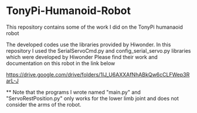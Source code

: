 # TonyPi-Humanoid-Robot
This repository contains some of the work I did on the TonyPi humanaoid robot


The developed codes use the libraries provided by Hiwonder. 
In this repository I used the SerialServoCmd.py and config_serial_servo.py libraries which were developed by Hiwonder
Please find their work and documentation on this robot in the link below

https://drive.google.com/drive/folders/1IJ_U6AXXAfNhABkQw6cCLFWep3RarL-J


** Note that the programs I wrote named "main.py" and "ServoRestPosition.py" only works for the lower limb joint and does not consider the arms of the robot.
